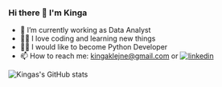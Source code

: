 ### Hi there 👋 I'm Kinga

- 🔭 I’m currently working as Data Analyst
- 👩‍💻 I love coding and learning new things
- 🦸‍♀️ I would like to become Python Developer
- 📫 How to reach me: kingaklejne@gmail.com or [![linkedin](https://img.shields.io/badge/linkedin-0A66C2?style=for-the-badge&logo=linkedin&logoColor=white)](https://www.linkedin.com/in/kinga-klejne/) 

<!--
![](https://komarev.com/ghpvc/?username=your-github-KingaKlejne&color=blue)
-->

![Kingas's GitHub stats](https://github-readme-stats.vercel.app/api?username=KingaKlejne&theme=dark&show_icons=true)






